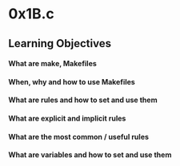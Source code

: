 # 0x1B.c
## Learning Objectives
#### What are make, Makefiles
#### When, why and how to use Makefiles
#### What are rules and how to set and use them
#### What are explicit and implicit rules
#### What are the most common / useful rules
#### What are variables and how to set and use them
